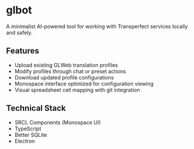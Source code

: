 # glbot

A minimalist AI-powered tool for working with Transperfect services locally and safely.

## Features

- Upload existing GLWeb translation profiles
- Modify profiles through chat or preset actions
- Download updated profile configurations
- Monospace interface optimized for configuration viewing
- Visual spreadsheet cell mapping with git integration

## Technical Stack

- SRCL Components (Monospace UI)
- TypeScript
- Better SQLite
- Electron
